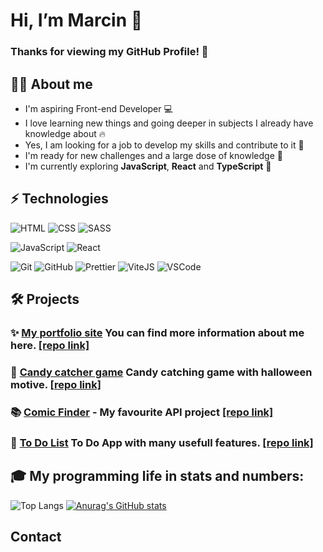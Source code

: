 # Hi, I’m Marcin :wave: 
 ### Thanks for viewing my GitHub Profile! :hugs:
 
 ## :frowning_man: About me
 - I'm aspiring Front-end Developer :computer:
 - I love learning new things and going deeper in subjects I already have knowledge about :fire:
 - Yes, I am looking for a job to develop my skills and contribute to it :hammer:
 - I'm ready for new challenges and a large dose of knowledge :muscle:
 - I'm currently exploring **JavaScript**, **React** and **TypeScript** :eyes:


## ⚡  Technologies
![HTML](https://img.shields.io/badge/HTML-orange?logo=html5&logoColor=white&style=flat)
![CSS](https://img.shields.io/badge/CSS-blue?logo=css3&style=flat)
![SASS](https://img.shields.io/badge/Sass-pink?logo=sass&logoColor=white&style=flat)

![JavaScript](https://img.shields.io/badge/JavaScript-yellow?logo=javascript&logoColor=white&style=flat) 
![React](https://img.shields.io/badge/React-black?logo=react&logoColor=white&style=flat) 

![Git](https://img.shields.io/badge/Git-red?logo=git&logoColor=white&style=flat)
![GitHub](https://img.shields.io/badge/GitHub-gray?logo=github&logoColor=white&style=flat) 
![Prettier](https://img.shields.io/badge/Prettier-24292e?logo=prettier&logoColor=white&style=flat)
![ViteJS](https://img.shields.io/badge/Vite-red?logo=vite&logoColor=white&style=flat)
![VSCode](https://img.shields.io/badge/VSCode-blue?logo=Visual-Studio-Code&logoColor=white&style=flat)

## :hammer_and_wrench:  Projects 
### :sparkles: [My portfolio site](https://github.com/IHaveTheSourceCode/portfolio-site) You can find more information about me here. [[repo link]](https://github.com/IHaveTheSourceCode/portfolio-site)
### :jack_o_lantern: [Candy catcher game](https://candy-catcher-game.vercel.app/) Candy catching game with halloween motive. [[repo link]](https://github.com/IHaveTheSourceCode/candy-catcher-game)
### :books: [Comic Finder](https://ihavethesourcecode.github.io/comics-searcher/) - My favourite API project [[repo link]](https://github.com/IHaveTheSourceCode/comics-searcher)
### :memo: [To Do List](https://to-do-list-beta-blush.vercel.app/) To Do App with many usefull features. [[repo link]](https://github.com/IHaveTheSourceCode/to-do-list)
## :mortar_board: My programming life in stats and numbers:
![Top Langs](https://github-readme-stats.vercel.app/api/top-langs/?username=IHaveTheSourceCode&theme=dark)
[![Anurag's GitHub stats](https://github-readme-stats.vercel.app/api?username=ihavethesourcecode&count_private=true&theme=dark&hide=stars,prs,issues,contribs)](https://github.com/anuraghazra/github-readme-stats)

## Contact  
